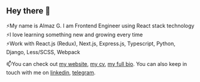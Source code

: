 ## Hey there 🖖

⚡My name is Almaz G. I am Frontend Engineer using React stack technology    
⚡I love learning something new and growing every time  
⚡Work with React.js (Redux), Next.js, Express.js, Typescript, Python, Django, Less/SCSS, Webpack  

📫You can check out [my website](https://gabdulbaroff.github.io/), [my cv](https://docs.google.com/document/d/1vxM9GNAq9wu-zO-7EUazJBpIJcGaNNfRG5EzChKQ8Uw), [my full bio](https://github.com/gabdulbaroff). You can also keep in touch with me on [linkedin](https://www.linkedin.com/in/almaz-gabdulbarov-3706bb233/), [telegram](https://t.me/almaz_and_thoughts).

